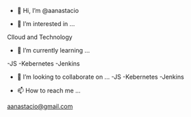 - 👋 Hi, I’m @aanastacio


- 👀 I’m interested in ...

Clloud and Technology

- 🌱 I’m currently learning ...

-JS
-Kebernetes
-Jenkins

- 💞️ I’m looking to collaborate on ...
-JS
-Kebernetes
-Jenkins

- 📫 How to reach me ...

aanastacio@gmail.com

<!---
aanastacio/aanastacio is a ✨ special ✨ repository because its `README.md` (this file) appears on your GitHub profile.
You can click the Preview link to take a look at your changes.
--->
